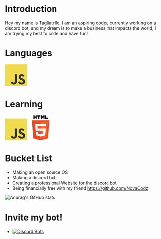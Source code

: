 # Introduction

Hey my name is Tagliatelle, I am an aspiring coder, currently working on a discord bot, and my dream is to make a business that impacts the world, I am trying my best to code and have fun!
# Languages

<img src="JavaScript.png" height = 70/>

# Learning

<img src="JavaScript.png" height = 70/> <img src="HTML.png" height = 80>

# Bucket List

* Making an open source OS
* Making a discord bot
* Creating a professional Website for the discord bot
* Being financially free with my friend https://github.com/NovaCodz

![Anurag's GitHub stats](https://github-readme-stats.vercel.app/api?username=tagliatellelol&show_icons=true&theme=radical)


# Invite my bot! 
* [![Discord Bots](https://top.gg/api/widget/status/819643325177921587.svg)](https://top.gg/bot/819643325177921587)


